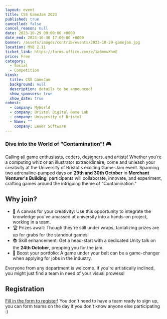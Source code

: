 ```yaml
---
layout: event
title: CSS GameJam 2023
published: true
cancelled: false
cancel_reason: null
date: 2023-10-29 09:00:00 +0000
date_end: 2023-10-30 17:00:00 +0000
banner: /assets/images/contrib/events/2023-10-29-gamejam.jpg
location: MVB 2.11
ticket_link: https://forms.office.com/e/1a6mmwXnmE
price: Free
category:
  - Social
  - Competition
kiosk:
  title: CSS GameJam
  background: null
  description: details to be announced!
  show_sponsors: true
  show_date: true
cohost:
  - company: MyWorld
  - company: Bristol Digital Game Lab
  - company: University of Bristol
  - Name: ""
    company: Lever Software
---
```

### **Dive into the World of "Contamination"! 🎮**

Calling all game enthusiasts, coders, designers, and artists! Whether you're a computing whiz or an illustrator extraordinaire, come and unleash your creativity at the University of Bristol's exciting Game-Jam event. Spanning two adrenaline-pumped days on **29th and 30th October** in **Merchant Venturer's Building**, participants will collaborate, innovate, and experiment, crafting games around the intriguing theme of "Contamination."

## Why join?

- 🎨 A canvas for your creativity: Use this opportunity to integrate the knowledge you've amassed at university into a hands-on project, working in a team.
- 🏆 Prizes await: Though they're still under wraps, tantalizing prizes are up for grabs for the standout games!
- 📚 Skill enhancement: Get a head-start with a dedicated Unity talk on the **24th October**, prepping you for the jam.
- 💼 Boost your portfolio: A game under your belt can be a game-changer when applying for jobs in the industry.

Everyone from any department is welcome. If you're artistically inclined, you might just find a team in need of your visual prowess!

## Registration


[Fill in the form to register](https://forms.office.com/e/1a6mmwXnmE)! You don't need to have a team ready to sign up, you can form teams on the day if you don't know anyone else participating :)
